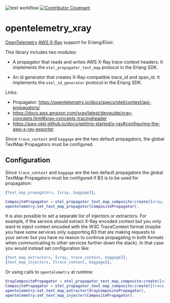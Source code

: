 ![test workflow](https://github.com/reachfh/logger_formatter_json/actions/workflows/test.yml/badge.svg)
[![Contributor Covenant](https://img.shields.io/badge/Contributor%20Covenant-2.1-4baaaa.svg)](CODE_OF_CONDUCT.md)

# opentelemetry_xray

[OpenTelemetry](https://opentelemetry.io/) [AWS X-Ray](https://aws.amazon.com/xray/) support for Erlang/Elixir.

This library includes two modules:

* A propagator that reads and writes AWS X-Ray trace context headers.
  It implements the `otel_propagator_text_map` protocol in the Erlang SDK.

* An id generator that creates X-Ray-compatible trace_id and span_id.
  It implements the `otel_id_generator` protocol in the Erlang SDK.

Links:

* Propagator: https://opentelemetry.io/docs/specs/otel/context/api-propagators/
* https://docs.aws.amazon.com/xray/latest/devguide/xray-concepts.html#xray-concepts-tracingheader
* https://aws-otel.github.io/docs/getting-started/x-ray#configuring-the-aws-x-ray-exporter

Since `trace_context` and `baggage` are the two default propagators, the
global TextMap Propagators must be configured.

## Configuration

Since `trace_context` and `baggage` are the two default propagators the global
TextMap Propagators must be configured if B3 is to be used for propagation:

```erlang
{text_map_propagators, [xray, baggage]},
```

```erlang
CompositePropagator = otel_propagator_text_map_composite:create([xray, baggage]),
opentelemetry:set_text_map_propagator(CompositePropagator).
```

It is also possible to set a separate list of injectors or extractors. For
example, if the service should extract X-Ray encoded context but you only want
to inject context encoded with the W3C TraceContext format (maybe you have some
services only supporting B3 that are making requests to your server but you
have no reason to continue propagating in both formats when communicating to
other services further down the stack). In that case you would instead set
configuration like:

```erlang
{text_map_extractors, [xray, trace_context, baggage]},
{text_map_injectors, [trace_context, baggage]},
```

Or using calls to `opentelemetry` at runtime:

```erlang
XrayCompositePropagator = otel_propagator_text_map_composite:create([xray, trace_context, baggage]),
CompositePropagator = otel_propagator_text_map_composite:create([trace_context, baggage]),
opentelemetry:set_text_map_extractor(XrayCompositePropagator),
opentelemetry:set_text_map_injector(CompositePropagator).
```
